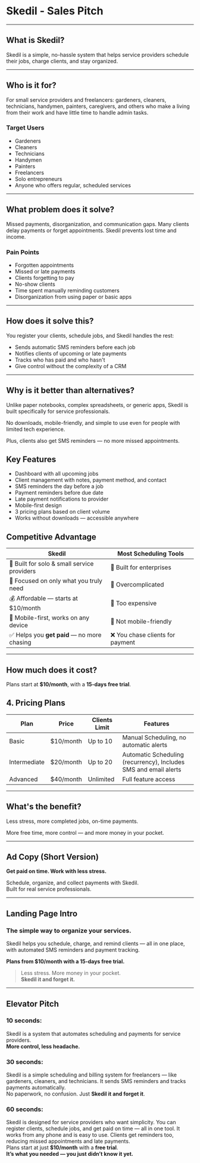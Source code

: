 # Skedil - Sales Pitch

---

## What is Skedil?

Skedil is a simple, no-hassle system that helps service providers schedule their jobs, charge clients, and stay organized.

---

## Who is it for?

For small service providers and freelancers: gardeners, cleaners, technicians, handymen, painters, caregivers, and others who make a living from their work and have little time to handle admin tasks.

### Target Users

- Gardeners  
- Cleaners  
- Technicians  
- Handymen  
- Painters  
- Freelancers  
- Solo entrepreneurs  
- Anyone who offers regular, scheduled services

---

## What problem does it solve?

Missed payments, disorganization, and communication gaps. Many clients delay payments or forget appointments. Skedil prevents lost time and income.

### Pain Points

- Forgotten appointments  
- Missed or late payments  
- Clients forgetting to pay  
- No-show clients  
- Time spent manually reminding customers  
- Disorganization from using paper or basic apps  

---

## How does it solve this?

You register your clients, schedule jobs, and Skedil handles the rest:

- Sends automatic SMS reminders before each job  
- Notifies clients of upcoming or late payments  
- Tracks who has paid and who hasn't  
- Give control without the complexity of a CRM  

---

## Why is it better than alternatives?

Unlike paper notebooks, complex spreadsheets, or generic apps, Skedil is built specifically for service professionals.

No downloads, mobile-friendly, and simple to use even for people with limited tech experience.

Plus, clients also get SMS reminders — no more missed appointments.

## Key Features

- Dashboard with all upcoming jobs  
- Client management with notes, payment method, and contact  
- SMS reminders the day before a job  
- Payment reminders before due date  
- Late payment notifications to provider  
- Mobile-first design  
- 3 pricing plans based on client volume  
- Works without downloads — accessible anywhere  

## Competitive Advantage

| **Skedil**                                             | **Most Scheduling Tools**                    |
|--------------------------------------------------------|----------------------------------------------|
| 👤 Built for solo & small service providers            | 🏢 Built for enterprises                     |
| 🧭 Focused on only what you truly need                 | 🧩 Overcomplicated                           |
| 💰 Affordable — starts at $10/month                    | 💸 Too expensive                             |
| 📱 Mobile-first, works on any device                   | 📵 Not mobile-friendly                       |
| ✅ Helps you **get paid** — no more chasing            | ❌ You chase clients for payment             |


---

## How much does it cost?

Plans start at **$10/month**, with a **15-days free trial**.

## 4. Pricing Plans

| Plan             | Price     | Clients Limit | Features                                                           |
|------------------|-----------|----------------|-------------------------------------------------------------------|
| Basic            | $10/month | Up to 10       | Manual Scheduling, no automatic alerts                            |
| Intermediate     | $20/month | Up to 20       | Automatic Scheduling (recurrency), Includes SMS and email alerts  |
| Advanced         | $40/month | Unlimited      | Full feature access                                               |

---

## What's the benefit?

Less stress, more completed jobs, on-time payments.

More free time, more control — and more money in your pocket.

---

## Ad Copy (Short Version)

**Get paid on time. Work with less stress.**

Schedule, organize, and collect payments with Skedil.  
Built for real service professionals.

---

## Landing Page Intro

### The simple way to organize your services.

Skedil helps you schedule, charge, and remind clients — all in one place, with automated SMS reminders and payment tracking.

**Plans from $10/month with a 15-days free trial.**

> Less stress. More money in your pocket.  
> **Skedil it and forget it.**

---

## Elevator Pitch

### 10 seconds:
Skedil is a system that automates scheduling and payments for service providers.  
**More control, less headache.**

### 30 seconds:
Skedil is a simple scheduling and billing system for freelancers — like gardeners, cleaners, and technicians. It sends SMS reminders and tracks payments automatically.  
No paperwork, no confusion. Just **Skedil it and forget it**.

### 60 seconds:
Skedil is designed for service providers who want simplicity. You can register clients, schedule jobs, and get paid on time — all in one tool. It works from any phone and is easy to use. Clients get reminders too, reducing missed appointments and late payments.  
Plans start at just **$10/month** with a **free trial**.  
**It’s what you needed — you just didn’t know it yet.**
